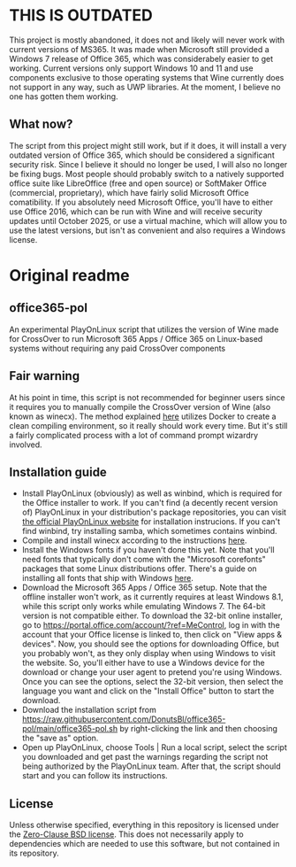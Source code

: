 # THIS IS OUTDATED
This project is mostly abandoned, it does not and likely will never work with current versions of MS365. It was made when Microsoft still provided a Windows 7 release of Office 365, which was considerabely easier to get working. Current versions only support Windows 10 and 11 and use components exclusive to those operating systems that Wine currently does not support in any way, such as UWP libraries. At the moment, I believe no one has gotten them working.

## What now?
The script from this project might still work, but if it does, it will install a very outdated version of Office 365, which should be considered a significant security risk. Since I believe it should no longer be used, I will also no longer be fixing bugs. Most people should probably switch to a natively supported office suite like LibreOffice (free and open source) or SoftMaker Office (commercial, proprietary), which have fairly solid Microsoft Office comatibility. If you absolutely need Microsoft Office, you'll have to either use Office 2016, which can be run with Wine and will receive security updates until October 2025, or use a virtual machine, which will allow you to use the latest versions, but isn't as convenient and also requires a Windows license.

# Original readme
## office365-pol
An experimental PlayOnLinux script that utilizes the version of Wine made for CrossOver to run Microsoft 365 Apps / Office 365 on Linux-based systems without requiring any paid CrossOver components

## Fair warning
At his point in time, this script is not recommended for beginner users since it requires you to manually compile the CrossOver version of Wine (also known as winecx). The method explained [here](https://github.com/DonutsBl/office365-pol/blob/main/docs/build-wine.md) utilizes Docker to create a clean compiling environment, so it really should work every time. But it's still a fairly complicated process with a lot of command prompt wizardry involved.

## Installation guide
- Install PlayOnLinux (obviously) as well as winbind, which is required for the Office installer to work. If you can't find  (a decently recent version of) PlayOnLinux in your distribution's package repositories, you can visit [the official PlayOnLinux website](https://www.playonlinux.com/en/download.html) for installation instrucions. If you can't find winbind, try installing samba, which sometimes contains winbind.
- Compile and install winecx according to the instructions [here](https://github.com/DonutsBl/office365-pol/blob/main/docs/build-wine.md).
- Install the Windows fonts if you haven't done this yet. Note that you'll need fonts that typically don't come with the "Microsoft corefonts" packages that some Linux distributions offer. There's a guide on installing all fonts that ship with Windows [here](https://github.com/DonutsBl/office365-pol/blob/main/docs/windows-fonts.md).
- Download the Microsoft 365 Apps / Office 365 setup. Note that the offline installer won't work, as it currently requires at least Windows 8.1, while this script only works while emulating Windows 7. The 64-bit version is not compatible either. To download the 32-bit online installer, go to https://portal.office.com/account/?ref=MeControl, log in with the account that your Office license is linked to, then click on "View apps & devices". Now, you should see the options for downloading Office, but you probably won't, as they only display when using Windows to visit the website. So, you'll either have to use a Windows device for the download or change your user agent to pretend you're using Windows. Once you can see the options, select the 32-bit version, then select the language you want and click on the "Install Office" button to start the download.
- Download the installation script from https://raw.githubusercontent.com/DonutsBl/office365-pol/main/office365-pol.sh by right-clicking the link and then choosing the "save as" option.
- Open up PlayOnLinux, choose Tools | Run a local script, select the script you downloaded and get past the warnings regarding the script not being authorized by the PlayOnLinux team. After that, the script should start and you can follow its instructions.

## License
Unless otherwise specified, everything in this repository is licensed under the [Zero-Clause BSD license](https://github.com/DonutsBl/office365-pol/blob/main/LICENSE). This does not necessarily apply to dependencies which are needed to use this software, but not contained in its repository.
